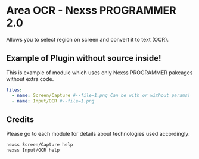 # Area OCR - Nexss PROGRAMMER 2.0

Allows you to select region on screen and convert it to text (OCR).

## Example of Plugin without source inside!

This is example of module which uses only Nexss PROGRAMMER pakcages without extra code.

```yml
files:
  - name: Screen/Capture #--file=1.png Can be with or without params!
  - name: Input/OCR #--file=1.png
```

## Credits

Please go to each module for details about technologies used accordingly:

```sh
nexss Screen/Capture help
nexss Input/OCR help
```
